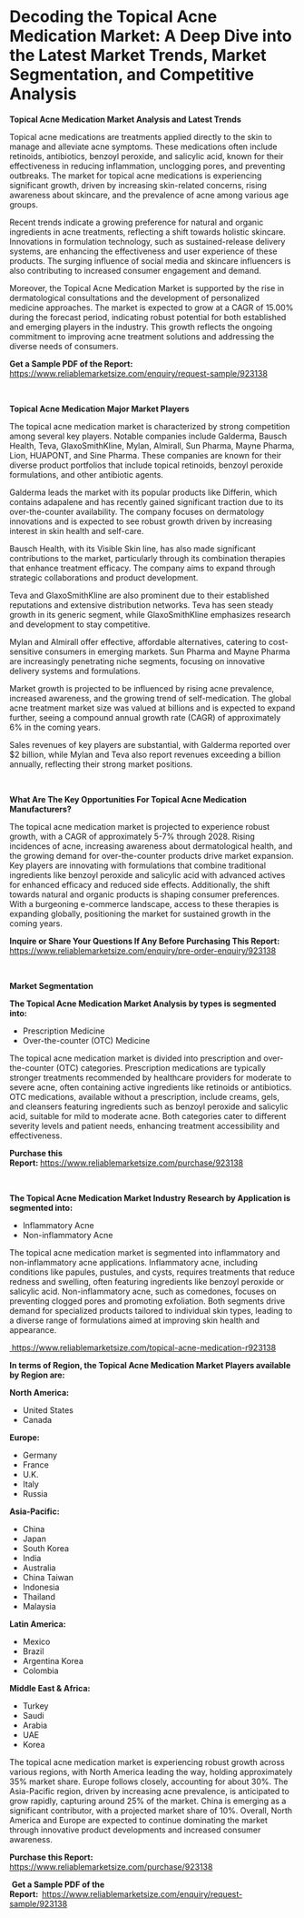 <p><h1>Decoding the Topical Acne Medication Market: A Deep Dive into the Latest Market Trends, Market Segmentation, and Competitive Analysis</h1></p><p><strong>Topical Acne Medication Market Analysis and Latest Trends</strong></p>
<p><p>Topical acne medications are treatments applied directly to the skin to manage and alleviate acne symptoms. These medications often include retinoids, antibiotics, benzoyl peroxide, and salicylic acid, known for their effectiveness in reducing inflammation, unclogging pores, and preventing outbreaks. The market for topical acne medications is experiencing significant growth, driven by increasing skin-related concerns, rising awareness about skincare, and the prevalence of acne among various age groups.</p><p>Recent trends indicate a growing preference for natural and organic ingredients in acne treatments, reflecting a shift towards holistic skincare. Innovations in formulation technology, such as sustained-release delivery systems, are enhancing the effectiveness and user experience of these products. The surging influence of social media and skincare influencers is also contributing to increased consumer engagement and demand. </p><p>Moreover, the Topical Acne Medication Market is supported by the rise in dermatological consultations and the development of personalized medicine approaches. The market is expected to grow at a CAGR of 15.00% during the forecast period, indicating robust potential for both established and emerging players in the industry. This growth reflects the ongoing commitment to improving acne treatment solutions and addressing the diverse needs of consumers.</p></p>
<p><strong>Get a Sample PDF of the Report:&nbsp;</strong> <a href="https://www.reliablemarketsize.com/enquiry/request-sample/923138?utm_campaign=3189&utm_medium=2&utm_source=Github&utm_content=ia&utm_term=16042025&utm_id=topical-acne-medication">https://www.reliablemarketsize.com/enquiry/request-sample/923138</a></p>
<p>&nbsp;</p>
<p><strong>Topical Acne Medication Major Market Players</strong></p>
<p><p>The topical acne medication market is characterized by strong competition among several key players. Notable companies include Galderma, Bausch Health, Teva, GlaxoSmithKline, Mylan, Almirall, Sun Pharma, Mayne Pharma, Lion, HUAPONT, and Sine Pharma. These companies are known for their diverse product portfolios that include topical retinoids, benzoyl peroxide formulations, and other antibiotic agents.</p><p>Galderma leads the market with its popular products like Differin, which contains adapalene and has recently gained significant traction due to its over-the-counter availability. The company focuses on dermatology innovations and is expected to see robust growth driven by increasing interest in skin health and self-care.</p><p>Bausch Health, with its Visible Skin line, has also made significant contributions to the market, particularly through its combination therapies that enhance treatment efficacy. The company aims to expand through strategic collaborations and product development.</p><p>Teva and GlaxoSmithKline are also prominent due to their established reputations and extensive distribution networks. Teva has seen steady growth in its generic segment, while GlaxoSmithKline emphasizes research and development to stay competitive.</p><p>Mylan and Almirall offer effective, affordable alternatives, catering to cost-sensitive consumers in emerging markets. Sun Pharma and Mayne Pharma are increasingly penetrating niche segments, focusing on innovative delivery systems and formulations.</p><p>Market growth is projected to be influenced by rising acne prevalence, increased awareness, and the growing trend of self-medication. The global acne treatment market size was valued at billions and is expected to expand further, seeing a compound annual growth rate (CAGR) of approximately 6% in the coming years.</p><p>Sales revenues of key players are substantial, with Galderma reported over $2 billion, while Mylan and Teva also report revenues exceeding a billion annually, reflecting their strong market positions.</p></p>
<p>&nbsp;</p>
<p><strong>What Are The Key Opportunities For Topical Acne Medication Manufacturers?</strong></p>
<p><p>The topical acne medication market is projected to experience robust growth, with a CAGR of approximately 5-7% through 2028. Rising incidences of acne, increasing awareness about dermatological health, and the growing demand for over-the-counter products drive market expansion. Key players are innovating with formulations that combine traditional ingredients like benzoyl peroxide and salicylic acid with advanced actives for enhanced efficacy and reduced side effects. Additionally, the shift towards natural and organic products is shaping consumer preferences. With a burgeoning e-commerce landscape, access to these therapies is expanding globally, positioning the market for sustained growth in the coming years.</p></p>
<p><strong>Inquire or Share Your Questions If Any Before Purchasing This Report:</strong> <a href="https://www.reliablemarketsize.com/enquiry/pre-order-enquiry/923138?utm_campaign=3189&utm_medium=2&utm_source=Github&utm_content=ia&utm_term=16042025&utm_id=topical-acne-medication">https://www.reliablemarketsize.com/enquiry/pre-order-enquiry/923138</a></p>
<p>&nbsp;</p>
<p><strong>Market Segmentation</strong></p>
<p><strong>The Topical Acne Medication Market Analysis by types is segmented into:</strong></p>
<p><ul><li>Prescription Medicine</li><li>Over-the-counter (OTC) Medicine</li></ul></p>
<p><p>The topical acne medication market is divided into prescription and over-the-counter (OTC) categories. Prescription medications are typically stronger treatments recommended by healthcare providers for moderate to severe acne, often containing active ingredients like retinoids or antibiotics. OTC medications, available without a prescription, include creams, gels, and cleansers featuring ingredients such as benzoyl peroxide and salicylic acid, suitable for mild to moderate acne. Both categories cater to different severity levels and patient needs, enhancing treatment accessibility and effectiveness.</p></p>
<p><strong>Purchase this Report:&nbsp;</strong><a href="https://www.reliablemarketsize.com/purchase/923138?utm_campaign=3189&utm_medium=2&utm_source=Github&utm_content=ia&utm_term=16042025&utm_id=topical-acne-medication">https://www.reliablemarketsize.com/purchase/923138</a></p>
<p>&nbsp;</p>
<p><strong>The Topical Acne Medication Market Industry Research by Application is segmented into:</strong></p>
<p><ul><li>Inflammatory Acne</li><li>Non-inflammatory Acne</li></ul></p>
<p><p>The topical acne medication market is segmented into inflammatory and non-inflammatory acne applications. Inflammatory acne, including conditions like papules, pustules, and cysts, requires treatments that reduce redness and swelling, often featuring ingredients like benzoyl peroxide or salicylic acid. Non-inflammatory acne, such as comedones, focuses on preventing clogged pores and promoting exfoliation. Both segments drive demand for specialized products tailored to individual skin types, leading to a diverse range of formulations aimed at improving skin health and appearance.</p></p>
<p><a href="https://www.reliablemarketsize.com/topical-acne-medication-r923138?utm_campaign=3189&utm_medium=2&utm_source=Github&utm_content=ia&utm_term=16042025&utm_id=topical-acne-medication">&nbsp;https://www.reliablemarketsize.com/topical-acne-medication-r923138</a></p>
<p><strong>In terms of Region, the Topical Acne Medication Market Players available by Region are:</strong></p>
<p>
    <p> <strong> North America: </strong>
        <ul>
            <li>United States</li>
            <li>Canada</li>
        </ul>
        </p> 
    <p> <strong> Europe: </strong>
        <ul>
            <li>Germany</li>
            <li>France</li>
            <li>U.K.</li>
            <li>Italy</li>
            <li>Russia</li>
        </ul>
        </p> 
    <p> <strong> Asia-Pacific: </strong>
        <ul>
            <li>China</li>
            <li>Japan</li>
            <li>South Korea</li>
            <li>India</li>
            <li>Australia</li>
            <li>China Taiwan</li>
            <li>Indonesia</li>
            <li>Thailand</li>
            <li>Malaysia</li>
        </ul>
        </p> 
    <p> <strong> Latin America: </strong>
        <ul>
            <li>Mexico</li>
            <li>Brazil</li>
            <li>Argentina Korea</li>
            <li>Colombia</li>
        </ul>
        </p> 
    <p> <strong> Middle East & Africa: </strong>
        <ul>
            <li>Turkey</li>
            <li>Saudi</li>
            <li>Arabia</li>
            <li>UAE</li>
            <li>Korea</li>
        </ul>
    </p>
    </p>
<p><p>The topical acne medication market is experiencing robust growth across various regions, with North America leading the way, holding approximately 35% market share. Europe follows closely, accounting for about 30%. The Asia-Pacific region, driven by increasing acne prevalence, is anticipated to grow rapidly, capturing around 25% of the market. China is emerging as a significant contributor, with a projected market share of 10%. Overall, North America and Europe are expected to continue dominating the market through innovative product developments and increased consumer awareness.</p></p>
<p><strong>Purchase this Report: </strong><a href="https://www.reliablemarketsize.com/purchase/923138?utm_campaign=3189&utm_medium=2&utm_source=Github&utm_content=ia&utm_term=16042025&utm_id=topical-acne-medication">https://www.reliablemarketsize.com/purchase/923138</a></p>
<p>&nbsp;<strong>Get a Sample PDF of the Report:&nbsp;&nbsp;</strong><a href="https://www.reliablemarketsize.com/enquiry/request-sample/923138?utm_campaign=3189&utm_medium=2&utm_source=Github&utm_content=ia&utm_term=16042025&utm_id=topical-acne-medication">https://www.reliablemarketsize.com/enquiry/request-sample/923138</a></p>
<p><strong></strong></p>
<p><p></p><p></p><p></p></p>